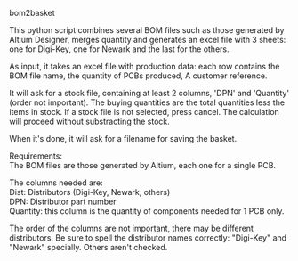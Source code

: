 bom2basket

This python script combines several BOM files such as those generated by Altium Designer,
merges quantity and generates an excel file with 3 sheets: one for Digi-Key, one for Newark
and the last for the others.

As input, it takes an excel file with production data: each row contains the BOM file name,
the quantity of PCBs produced, A customer reference.

It will ask for a stock file, containing at least 2 columns, 'DPN' and 'Quantity' (order not important).
The buying quantities are the total quantities less the items in stock.
If a stock file is not selected, press cancel. The calculation will proceed without substracting the stock.

When it's done, it will ask for a filename for saving the basket.

Requirements:  
The BOM files are those generated by Altium, each one for a single PCB.

The columns needed are:  
Dist:	Distributors (Digi-Key, Newark, others)  
DPN:	Distributor part number  
Quantity: this column is the quantity of components needed for 1 PCB only.   

The order of the columns are not important, there may be different distributors.
Be sure to spell the distributor names correctly: "Digi-Key" and "Newark" specially.
Others aren't checked.



